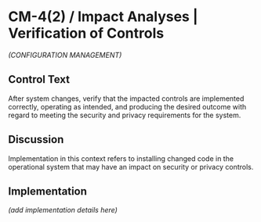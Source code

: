 # CM-4(2) / Impact Analyses | Verification of Controls

_(CONFIGURATION MANAGEMENT)_

## Control Text

After system changes, verify that the impacted controls are implemented correctly, operating as intended, and producing the desired outcome with regard to meeting the security and privacy requirements for the system.

## Discussion

Implementation in this context refers to installing changed code in the operational system that may have an impact on security or privacy controls.

## Implementation

_(add implementation details here)_